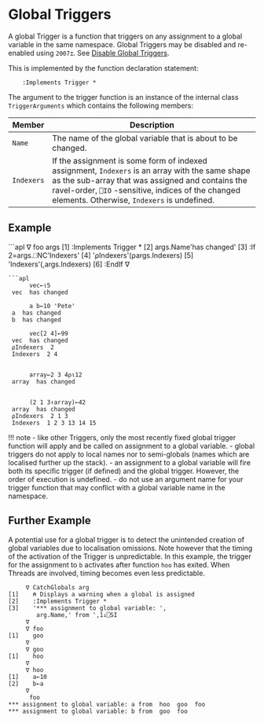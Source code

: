 <h1 class="heading"><span class="name">Global Triggers</span></h1>

A global Trigger is a function that triggers on any assignment to a global variable in the same namespace. Global Triggers may be disabled and re-enabled using `2007⌶`. See [Disable Global Triggers](../../../language-reference-guide/primitive-operators/i-beam/disable-global-triggers).

This is implemented by the function declaration statement:

```apl
    :Implements Trigger *
```

The argument to the trigger function is an instance of the internal class `TriggerArguments` which contains the following members:

|Member|Description|
|---|---|
|`Name`|The name of the global variable that is about to be changed.|
|`Indexers`|If the assignment is some form of indexed assignment, `Indexers` is an array with the same shape as the sub-array that was assigned and contains the ravel-order, `⎕IO` -sensitive, indices of the changed elements. Otherwise, `Indexers` is undefined.|

<h2 class="example">Example</h2>
```apl
     ∇ foo args
[1]    :Implements Trigger *
[2]    args.Name'has changed'
[3]    :If 2=args.⎕NC'Indexers'
[4]        '⍴Indexers'(⍴args.Indexers)
[5]        'Indexers'(,args.Indexers)
[6]    :EndIf
     ∇

```
```apl
      vec←⍳5
 vec  has changed

      a b←10 'Pete'
 a  has changed 
 b  has changed 
 
      vec[2 4]←99
 vec  has changed 
 ⍴Indexers  2 
 Indexers  2 4 
```
```apl

      array←2 3 4⍴⍳12
 array  has changed 

```
```apl

      (2 1 3↑array)←42
 array  has changed 
 ⍴Indexers  2 1 3 
 Indexers  1 2 3 13 14 15 

```

!!! note
     - like other Triggers, only the most recently fixed global trigger function will apply and be called on assignment to a global variable. 
     - global triggers do not apply to local names nor to semi-globals (names which are localised further up the stack).
     - an assignment to a global variable will fire both its specific trigger (if defined) and the global trigger. However, the order of execution is undefined.
     - do not use an argument name for your trigger function that may conflict with a global variable name in the namespace.

## Further Example

A potential use for a global trigger is to detect the unintended creation of global variables due to localisation omissions. Note however that the timing of the activation of the Trigger is unpredictable. In this example, the trigger for the assignment to `b` activates after function `hoo` has exited. When Threads are involved, timing becomes even less predictable.
```apl
     ∇ CatchGlobals arg
[1]    ⍝ Displays a warning when a global is assigned
[2]    :Implements Trigger *
[3]    '*** assignment to global variable: ',
        arg.Name,' from ',1↓⎕SI
     ∇
     ∇ foo
[1]    goo
     ∇
     ∇ goo
[1]    hoo
     ∇
     ∇ hoo
[1]    a←10
[2]    b←a
     ∇
      foo              
*** assignment to global variable: a from  hoo  goo  foo 
*** assignment to global variable: b from  goo  foo 
```
